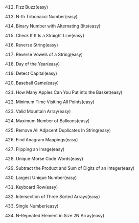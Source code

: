 412. Fizz Buzz(easy)    
  
1137. N-th Tribonacci Number(easy)
  
693. Binary Number with Alternating Bits(easy)
  
1232. Check If It Is a Straight Line(easy)
  
344. Reverse String(easy)
  
345. Reverse Vowels of a String(easy)
  
1154. Day of the Year(easy)
  
520. Detect Capital(easy)
  
682. Baseball Game(easy)
  
1196. How Many Apples Can You Put into the Basket(easy)
  
1266. Minimum Time Visiting All Points(easy)
  
941. Valid Mountain Array(easy)
  
1189. Maximum Number of Balloons(easy)
  
1047. Remove All Adjacent Duplicates In String(easy)
  
760. Find Anagram Mappings(easy)
  
832. Flipping an Image(easy)
  
804. Unique Morse Code Words(easy)
  
1281. Subtract the Product and Sum of Digits of an Integer(easy)
  
1133. Largest Unique Number(easy)
  
500. Keyboard Row(easy)
  
1213. Intersection of Three Sorted Arrays(easy)
  
136. Single Number(easy)
  
961. N-Repeated Element in Size 2N Array(easy)
